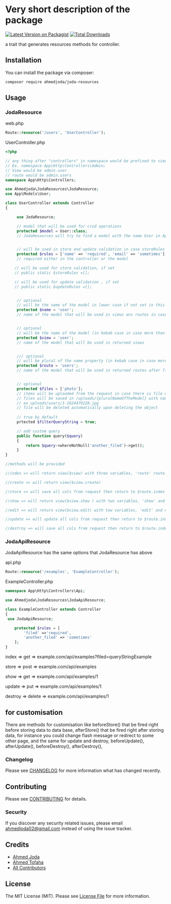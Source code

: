 # Very short description of the package

[![Latest Version on Packagist](https://img.shields.io/packagist/v/ahmedjoda/joda-resources.svg?style=flat-square)](https://packagist.org/packages/ahmedjoda/joda-resources)
[![Total Downloads](https://img.shields.io/packagist/dt/ahmedjoda/joda-resources.svg?style=flat-square)](https://packagist.org/packages/ahmedjoda/joda-resources)

a trait that generates resources methods for controller.

## Installation

You can install the package via composer:

```bash
composer require ahmedjoda/joda-resources
```

## Usage
### JodaResource

web.php
```php
Route::resource('/users', 'UserController');
```

UserController.php
```php
<?php

// any thing after "controllers" in namespace would be prefixed to view and route properties
// Ex. namespace App\Http\Controllers\Admin;
// View would be admin.user
// route would be admin.users
namespace App\Http\Controllers;

use Ahmedjoda\JodaResources\JodaResource;
use App\Models\User;

class UserController extends Controller
{

     use JodaResource;

     // model that will be used for crud operations
     protected $model = User::class;
     // JodaResources will try to find a model with the name User in App\Models, App\ or App\Model


     // will be used in store and update validation in case storeRules or updateRules are not set
     protected $rules = ['name' => 'required', 'email' => 'sometimes'];
     // required either in the controller or the model

    // will be used for store validation, if set
    // public static $storeRules =[];

    // will be used for update validation , if set
    // public static $updateRules =[];


     // optional
     // will be the name of the model in lower case if not set in this example 'user'
     protected $name = 'user';
     // name of the model that will be used in views ans routes in case there are not set


     // optional
     // will be the name of the model (in kebab case in case more than one word) if not set in this example 'user'
     protected $view = 'user';
     // name of the model that will be used in returned views


     /// optional
     // will be plural of the name property (in kebab case in case more than one word) if not set in this example 'users'
     protected $route = 'users';
     // name of the model that will be used in returned routes after finishing the operation


     // optional
     protected $files = ['photo'];
     // items will be uploaded from the request in case there is file with the same name
     // files will be saved in /uploads/{pluralNameOfTheModel} with name {user_id}-{time}.{ext}
     // ex uploads/users/1-1624479228.jpg
     // file will be deleted automatically upon deleting the object
     
     // true by default
     prtected $filterQueryString = true;

     // add custom query
     public function query($query)
     {
         return $query->whereNotNull('another_filed')->get();
     }
}

//methods will be provided

//index => will return view($view) with three variables, 'route' route of the resource to be used in actions, 'index' (all users) and plural name of the model in this example 'users' you can use either of them

//create => will return view($view.create)

//store => will save all cols from request then return to $route.index

//show => will return view($view.show ) with two variables, 'show' and name of the model in this example 'user' you can use either of them

//edit => will return view($view.edit) with tow variables, 'edit' and name of the model in this example 'user' you can use either of them

//update => will update all cols from request then return to $route.index

//destroy => will save all cols from request then return to $route.index
```

### JodaApiResource

JodaApiResource has the same options that JodaResource has above

api.php
```php
Route::resource('/examples', 'ExampleController');
```
ExampleController.php
```php
namespace App\Http\Controllers\Api;

use Ahmedjoda\JodaResources\JodaApiResource;

class ExampleController extends Controller
{
 use JodaApiResource;

    protected $rules = [
        'filed' =>'required',
        'another_filed' => 'sometimes'
    ];
}
```

index => get => example.com/api/examples?filed=queryStringExample

store => post => example.com/api/examples

show => get => example.com/api/examples/1

update => put => example.com/api/examples/1

destroy => delete => example.com/api/examples/1

## for customisation

There are methods for customisation like
beforeStore() that be fired right before storing data to data base,
afterStore() that be fired right after storing data, for instance you could change flash message or redirect to some other page,
and the same for update and destroy,
beforeUpdate(),
afterUpdate(),
beforeDestroy(),
afterDestroy(),

### Changelog

Please see [CHANGELOG](CHANGELOG.md) for more information what has changed recently.

## Contributing

Please see [CONTRIBUTING](CONTRIBUTING.md) for details.

### Security

If you discover any security related issues, please email ahmedjoda02@gmail.com instead of using the issue tracker.

## Credits

- [Ahmed Joda](https://github.com/ahmedjoda)
- [Ahmed Tofaha](https://github.com/ahmedtofaha10)
- [All Contributors](../../contributors)

## License

The MIT License (MIT). Please see [License File](LICENSE.md) for more information.
